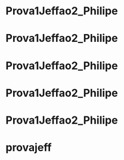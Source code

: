 # Prova1Jeffao2_Philipe
# Prova1Jeffao2_Philipe
# Prova1Jeffao2_Philipe
# Prova1Jeffao2_Philipe
# Prova1Jeffao2_Philipe
# provajeff
